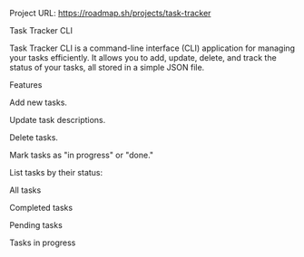 Project URL: https://roadmap.sh/projects/task-tracker

Task Tracker CLI

Task Tracker CLI is a command-line interface (CLI) application for managing your tasks efficiently. It allows you to add, update, delete, and track the status of your tasks, all stored in a simple JSON file.

Features

Add new tasks.

Update task descriptions.

Delete tasks.

Mark tasks as "in progress" or "done."

List tasks by their status:

All tasks

Completed tasks

Pending tasks

Tasks in progress

